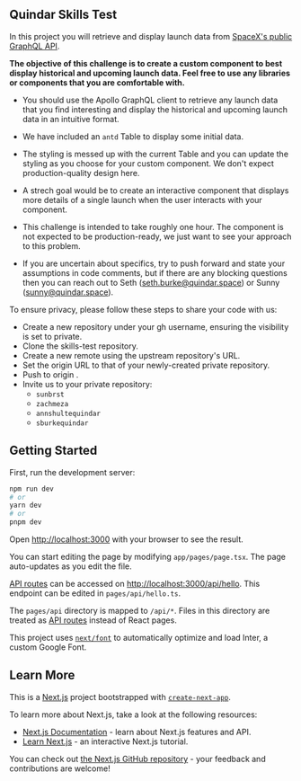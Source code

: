 ## Quindar Skills Test

In this project you will retrieve and display launch data from [SpaceX's public GraphQL API](https://studio.apollographql.com/public/SpaceX-pxxbxen/variant/current/explorer?explorerURLState=N4IgJg9gxgrgtgUwHYBcQC4QEcYIE4CeABADICGMSUAFggM5HAA6SRRANhVbQ8620TAIUZAJbs6LAUVFgpAuKLp1REJAH1Z8touWqNSMonkBfFiZAmgA). 

**The objective of this challenge is to create a custom component to best display historical and upcoming launch data. Feel free to use any libraries or components that you are comfortable with.**

- You should use the Apollo GraphQL client to retrieve any launch data that you find interesting and display the historical and upcoming launch data in an intuitive format.

- We have included an `antd` Table to display some initial data. 

- The styling is messed up with the current Table and you can update the styling as you choose for your custom component. We don't expect production-quality design here. 

- A strech goal would be to create an interactive component that displays more details of a single launch when the user interacts with your component.

- This challenge is intended to take roughly one hour. The component is not expected to be production-ready, we just want to see your approach to this problem. 

- If you are uncertain about specifics, try to push forward and state your assumptions in code comments, but if there are any blocking questions then you can reach out to Seth (seth.burke@quindar.space) or Sunny (sunny@quindar.space).

To ensure privacy, please follow these steps to share your code with us:
- Create a new repository under your gh username, ensuring the visibility is set to private.
- Clone the skills-test repository.
- Create a new remote using the upstream repository's URL.
- Set the origin URL to that of your newly-created private repository.
- Push to origin .
- Invite us to your private repository: 
  - `sunbrst` 
  - `zachmeza` 
  - `annshultequindar`
  - `sburkequindar`

## Getting Started

First, run the development server:

```bash
npm run dev
# or
yarn dev
# or
pnpm dev
```

Open [http://localhost:3000](http://localhost:3000) with your browser to see the result.

You can start editing the page by modifying `app/pages/page.tsx`. The page auto-updates as you edit the file.

[API routes](https://nextjs.org/docs/api-routes/introduction) can be accessed on [http://localhost:3000/api/hello](http://localhost:3000/api/hello). This endpoint can be edited in `pages/api/hello.ts`.

The `pages/api` directory is mapped to `/api/*`. Files in this directory are treated as [API routes](https://nextjs.org/docs/api-routes/introduction) instead of React pages.

This project uses [`next/font`](https://nextjs.org/docs/basic-features/font-optimization) to automatically optimize and load Inter, a custom Google Font.


## Learn More

This is a [Next.js](https://nextjs.org/) project bootstrapped with [`create-next-app`](https://github.com/vercel/next.js/tree/canary/packages/create-next-app).

To learn more about Next.js, take a look at the following resources:

- [Next.js Documentation](https://nextjs.org/docs) - learn about Next.js features and API.
- [Learn Next.js](https://nextjs.org/learn) - an interactive Next.js tutorial.

You can check out [the Next.js GitHub repository](https://github.com/vercel/next.js/) - your feedback and contributions are welcome!
